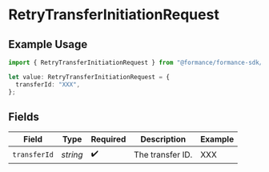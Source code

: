 # RetryTransferInitiationRequest

## Example Usage

```typescript
import { RetryTransferInitiationRequest } from "@formance/formance-sdk/sdk/models/operations";

let value: RetryTransferInitiationRequest = {
  transferId: "XXX",
};
```

## Fields

| Field              | Type               | Required           | Description        | Example            |
| ------------------ | ------------------ | ------------------ | ------------------ | ------------------ |
| `transferId`       | *string*           | :heavy_check_mark: | The transfer ID.   | XXX                |